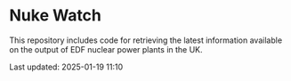 # Nuke Watch

This repository includes code for retrieving the latest information available on the output of EDF nuclear power plants in the UK.

Last updated: 2025-01-19 11:10